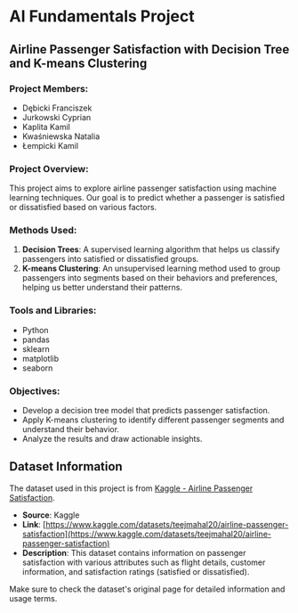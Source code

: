 # AI Fundamentals Project
## Airline Passenger Satisfaction with Decision Tree and K-means Clustering

### Project Members:
- Dębicki Franciszek
- Jurkowski Cyprian
- Kaplita Kamil
- Kwaśniewska Natalia
- Łempicki Kamil

### Project Overview:
This project aims to explore airline passenger satisfaction using machine learning techniques. Our goal is to predict whether a passenger is satisfied or dissatisfied based on various factors.

### Methods Used:
1. **Decision Trees**: A supervised learning algorithm that helps us classify passengers into satisfied or dissatisfied groups.
2. **K-means Clustering**: An unsupervised learning method used to group passengers into segments based on their behaviors and preferences, helping us better understand their patterns.

### Tools and Libraries:
- Python
- pandas
- sklearn
- matplotlib
- seaborn

### Objectives:
- Develop a decision tree model that predicts passenger satisfaction.
- Apply K-means clustering to identify different passenger segments and understand their behavior.
- Analyze the results and draw actionable insights.

## Dataset Information

The dataset used in this project is from [Kaggle - Airline Passenger Satisfaction](https://www.kaggle.com/datasets/teejmahal20/airline-passenger-satisfaction).

- **Source**: Kaggle
- **Link**: [https://www.kaggle.com/datasets/teejmahal20/airline-passenger-satisfaction](https://www.kaggle.com/datasets/teejmahal20/airline-passenger-satisfaction)
- **Description**: This dataset contains information on passenger satisfaction with various attributes such as flight details, customer information, and satisfaction ratings (satisfied or dissatisfied).

Make sure to check the dataset's original page for detailed information and usage terms.
